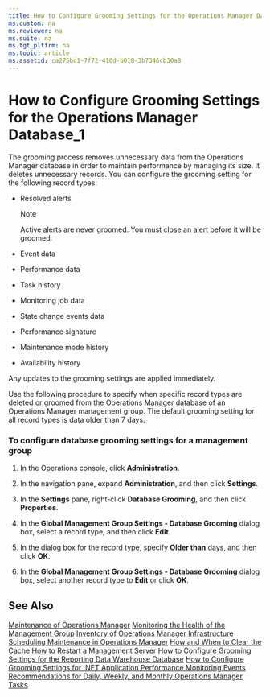 ```yaml
---
title: How to Configure Grooming Settings for the Operations Manager Database_1
ms.custom: na
ms.reviewer: na
ms.suite: na
ms.tgt_pltfrm: na
ms.topic: article
ms.assetid: ca275bd1-7f72-410d-b018-3b7346cb30a8
---
```

# How to Configure Grooming Settings for the Operations Manager Database_1
The grooming process removes unnecessary data from the Operations Manager database in order to maintain performance by managing its size. It deletes unnecessary records. You can configure the grooming setting for the following record types:

-   Resolved alerts

    > [!NOTE]
    > Active alerts are never groomed. You must close an alert before it will be groomed.

-   Event data

-   Performance data

-   Task history

-   Monitoring job data

-   State change events data

-   Performance signature

-   Maintenance mode history

-   Availability history

Any updates to the grooming settings are applied immediately.

Use the following procedure to specify when specific record types are deleted or groomed from the Operations Manager database of an Operations Manager management group. The default grooming setting for all record types is data older than 7 days.

### To configure database grooming settings for a management group

1.  In the Operations console, click **Administration**.

2.  In the navigation pane, expand **Administration**, and then click **Settings**.

3.  In the **Settings** pane, right\-click **Database Grooming**, and then click **Properties**.

4.  In the **Global Management Group Settings \- Database Grooming** dialog box, select a record type, and then click **Edit**.

5.  In the dialog box for the record type, specify **Older than** days, and then click **OK**.

6.  In the **Global Management Group Settings \- Database Grooming** dialog box, select another record type to **Edit** or click **OK**.

## See Also
[Maintenance of Operations Manager](../Topic/Maintenance-of-Operations-Manager.md)
[Monitoring the Health of the Management Group](../Topic/Monitoring-the-Health-of-the-Management-Group.md)
[Inventory of Operations Manager Infrastructure](../Topic/Inventory-of-Operations-Manager-Infrastructure.md)
[Scheduling Maintenance in Operations Manager](../Topic/Scheduling-Maintenance-in-Operations-Manager.md)
[How and When to Clear the Cache](../Topic/How-and-When-to-Clear-the-Cache.md)
[How to Restart a Management Server](../Topic/How-to-Restart-a-Management-Server.md)
[How to Configure Grooming Settings for the Reporting Data Warehouse Database](../Topic/How-to-Configure-Grooming-Settings-for-the-Reporting-Data-Warehouse-Database.md)
[How to Configure Grooming Settings for .NET Application Performance Monitoring Events](http://go.microsoft.com/fwlink/?LinkId=255375)
[Recommendations for Daily, Weekly, and Monthly Operations Manager Tasks](../Topic/Recommendations-for-Daily,-Weekly,-and-Monthly-Operations-Manager-Tasks.md)

